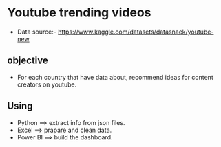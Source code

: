 # Youtube trending videos

* Data source:- https://www.kaggle.com/datasets/datasnaek/youtube-new

## objective
* For each country that have data about, recommend ideas for content creators on youtube.

## Using
* Python ==> extract info from json files.
* Excel ==> prapare and clean data.
* Power BI ==> build the dashboard. 
